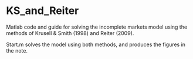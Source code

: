 # KS_and_Reiter
Matlab code and guide for solving the incomplete markets model using the methods of Krusell &amp; Smith (1998) and Reiter (2009).

Start.m solves the model using both methods, and produces the figures in the note.
